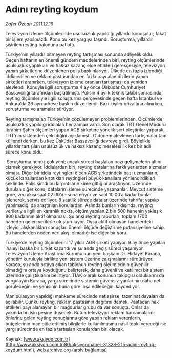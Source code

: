 # Adını reyting koydum

*Zafer Özcan 2011.12.19*

<font class="agenda2NewsSpot">
 Televizyon izleme ölçümlerinde usulsüzlük yapıldığı yıllardır konuşulur; fakat bir işlem yapılmazdı. Konu bu kez yargıya taşındı. Soruşturma, yıllardır şişirilen reyting balonunu patlattı.
</font>
<font class="newsDetail">
 <p>
  Türkiye’nin yıllardır bitmeyen reyting tartışması sonunda adliyelik oldu. Geçen haftanın en önemli gündem maddelerinden biri, reyting ölçümlerinde usulsüzlük yaptıkları ve haksız kazanç elde ettikleri gerekçesiyle, televizyon yapım şirketlerine düzenlenen polis baskınlarıydı. Ülkede en fazla izlendiği iddia edilen ve reklam pastasından en fazla payı alan dizilerin yapım şirketleri aranırken, televizyon izleme oranları tartışması da yeniden alevlendi. Konuyla ilgili soruşturma 4 ay önce Üsküdar Cumhuriyet Başsavcılığı tarafından başlatılmıştı. Polisin 4 aylık teknik takibi sonrasında, reyting ölçümleriyle ilgili soruşturma çerçevesinde geçen hafta İstanbul ve Ankara’da 26 ayrı adrese baskın düzenlendi. Bazı kişiler gözaltına alınırken, soruşturma ve aramalar sürüyor.
 </p>
 <p>
  Reyting tartışmaları Türkiye’nin çözülemeyen problemlerinden. Ölçümlerde usulsüzlük yapıldığı iddiaları her zaman vardı. Son olarak TRT Genel Müdürü İbrahim Şahin ölçümleri yapan AGB şirketine yönelik sert eleştiriler yaparak, TRT’nin sistemden çekildiğini açıklamıştı. O dönem alevlenen tartışmalar tam küllendi derken, bu kez Üsküdar Başsavcılığı devreye girdi. Böylelikle yıllardır tartışılan usulsüzlük ve haksız kazanç meselesi ilk kez bir adli sürece konu oldu.
 </p>
 <p>
  <img alt="" src="http://web.archive.org/web/20120115080109im_/http://medya.aksiyon.com.tr/aksiyon/2011/12/19/reyting-1.jpg">
   Soruşturma henüz çok yeni; ancak süreci başlatan bazı gelişmelerin altını çizmek gerekiyor. İddialardan biri, reyting datalarına farklı yerlerden sızmalar olması. Diğer bir iddia reytingleri ölçen AGB şirketindeki bazı uzmanların, küçük kanallardan kırptıkları reytingleri büyük kanallara yönlendirdikleri şeklinde. Polis şimdi bu kırpıntıların kime gittiğini araştırıyor. Üzerinde durulan diğer konu, dataların işleme sürecinde yaşananlar. Mevcut sisteme göre, veri akışı saat 02.00’de sona eriyor ve saat 10.00’a kadar bunlar işlenerek, servis ediliyor. 8 saatlik sürede datalar üzerinde tahrifat yapılıp yapılmadığı da araştırılan konulardan. Aslında bunların dışında, reyting verileriyle ilgili en karanlık nokta, ölçüm yapılan 2 bin 500 hanenin yaklaşık 800 kadarının aktif olmaması. Şu anki reyting raporları, toplam 1700 haneden gelen verilerle oluşturuluyor. Oysa aktif olmayan hanelerdeki izleyici alışkanlıkları sonuçları önemli ölçüde değiştirme potansiyeline sahip. Bu hanelerden neden veri akışı olmadığı ise diğer bir soru.
  </img>
 </p>
 <p>
  Türkiye’de reyting ölçümlerini 17 yıldır AGB şirketi yapıyor. 9 ay önce yapılan ihaleyi başka bir şirket kazandı ve şu anda geçiş süreci yaşanıyor. Televizyon İzleme Araştırma Kurumu’nun yeni başkanı Dr. Hidayet Karaca, yönetim kuruluyla birlikte yeni sistem üzerine çalışmalarını sürdürüyor. Karaca, şu anda ortaya çıkan tablonun reyting ölçümlerinin güvenilir olmadığını ortaya koyduğunu belirterek, daha güvenli ve katılımcı bir sistem üzerinde çalıştıklarını belirtiyor. TİAK olarak konunun takipçisi olduklarını da vurgulayan Karaca, yargı sürecinde sistemin güvensiz yanlarının daha net görüleceğini ve yenisinin buna göre inşa edileceğini kaydediyor.
 </p>
 <p>
  Manipülasyon yapıldığı mahkeme sürecinde netleşirse, tazminat davaları da açılabilir. Çünkü reyting, reklam pastasının dağıtımı demek. Pastadan hak ettikleri payı alamayan bir mağdurlar grubu da var sonuçta. Onlar da yakında bu işin peşine düşecek. Bütün televizyon reklam harcamalarını önlerine gelen reyting sonuçlarına göre yapan reklam verenlerin, bütçelerinin manipüle edilmiş bilgilerle kullanılmasına nasıl tepki vereceği ise yargı sürecinde en fazla tartışılan konulardan biri olacak.
 </p>
</font>

Kaynak: [www.aksiyon.com.tr](http://www.aksiyon.com.tr:80/aksiyon/haber-31328-215-adini-reyting-koydum.html), [web.archive.org (arşiv bağlantısı)](http://web.archive.org/web/20120115080109/http://www.aksiyon.com.tr:80/aksiyon/haber-31328-215-adini-reyting-koydum.html)
